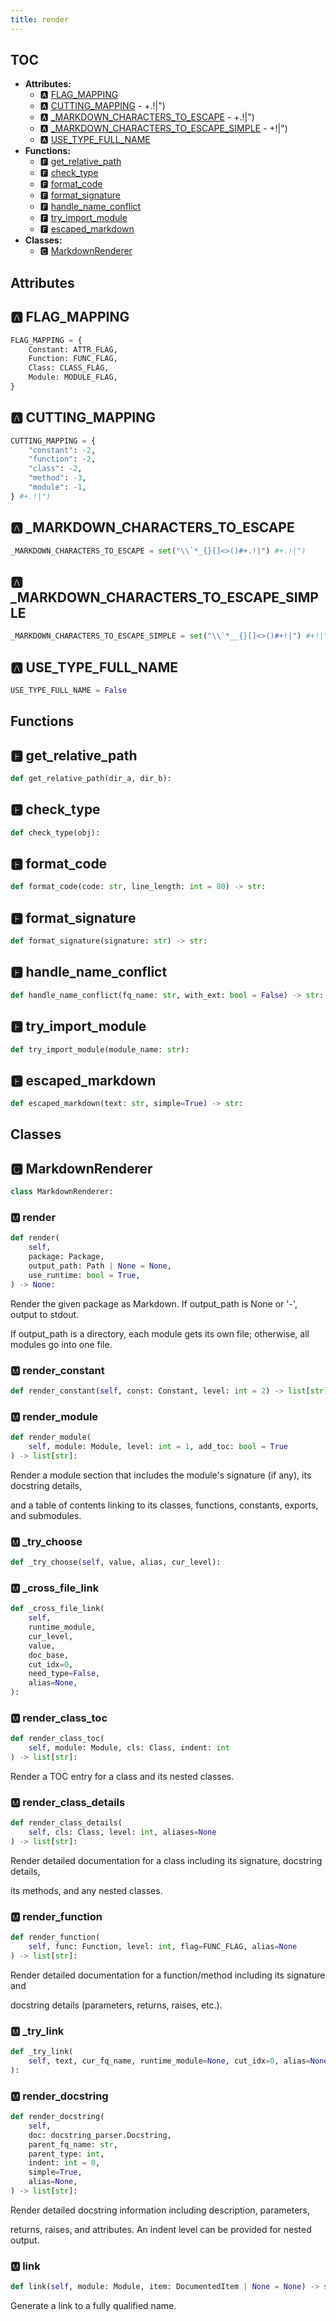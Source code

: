 ```yaml
---
title: render
---
```


## TOC

- **Attributes:**
  - 🅰 [FLAG\_MAPPING](#🅰-flag_mapping)
  - 🅰 [CUTTING\_MAPPING](#🅰-cutting_mapping) - \+.\!\|"\)
  - 🅰 [\_MARKDOWN\_CHARACTERS\_TO\_ESCAPE](#🅰-_markdown_characters_to_escape) - \+.\!\|"\)
  - 🅰 [\_MARKDOWN\_CHARACTERS\_TO\_ESCAPE\_SIMPLE](#🅰-_markdown_characters_to_escape_simple) - \+\!\|"\)
  - 🅰 [USE\_TYPE\_FULL\_NAME](#🅰-use_type_full_name)
- **Functions:**
  - 🅵 [get\_relative\_path](#🅵-get_relative_path)
  - 🅵 [check\_type](#🅵-check_type)
  - 🅵 [format\_code](#🅵-format_code)
  - 🅵 [format\_signature](#🅵-format_signature)
  - 🅵 [handle\_name\_conflict](#🅵-handle_name_conflict)
  - 🅵 [try\_import\_module](#🅵-try_import_module)
  - 🅵 [escaped\_markdown](#🅵-escaped_markdown)
- **Classes:**
  - 🅲 [MarkdownRenderer](#🅲-markdownrenderer)

## Attributes

## 🅰 FLAG\_MAPPING

```python
FLAG_MAPPING = {
    Constant: ATTR_FLAG,
    Function: FUNC_FLAG,
    Class: CLASS_FLAG,
    Module: MODULE_FLAG,
}
```

## 🅰 CUTTING\_MAPPING

```python
CUTTING_MAPPING = {
    "constant": -2,
    "function": -2,
    "class": -2,
    "method": -3,
    "module": -1,
} #+.!|")
```

## 🅰 \_MARKDOWN\_CHARACTERS\_TO\_ESCAPE

```python
_MARKDOWN_CHARACTERS_TO_ESCAPE = set("\\`*_{}[]<>()#+.!|") #+.!|")
```

## 🅰 \_MARKDOWN\_CHARACTERS\_TO\_ESCAPE\_SIMPLE

```python
_MARKDOWN_CHARACTERS_TO_ESCAPE_SIMPLE = set("\\`*__{}[]<>()#+!|") #+!|")
```

## 🅰 USE\_TYPE\_FULL\_NAME

```python
USE_TYPE_FULL_NAME = False
```


## Functions

## 🅵 get\_relative\_path

```python
def get_relative_path(dir_a, dir_b):
```
## 🅵 check\_type

```python
def check_type(obj):
```
## 🅵 format\_code

```python
def format_code(code: str, line_length: int = 80) -> str:
```
## 🅵 format\_signature

```python
def format_signature(signature: str) -> str:
```
## 🅵 handle\_name\_conflict

```python
def handle_name_conflict(fq_name: str, with_ext: bool = False) -> str:
```
## 🅵 try\_import\_module

```python
def try_import_module(module_name: str):
```
## 🅵 escaped\_markdown

```python
def escaped_markdown(text: str, simple=True) -> str:
```

## Classes

## 🅲 MarkdownRenderer

```python
class MarkdownRenderer:
```


### 🅼 render

```python
def render(
    self,
    package: Package,
    output_path: Path | None = None,
    use_runtime: bool = True,
) -> None:
```

Render the given package as Markdown. If output\_path is None or '-', output to stdout.

If output\_path is a directory, each module gets its own file; otherwise, all modules go into one file.
### 🅼 render\_constant

```python
def render_constant(self, const: Constant, level: int = 2) -> list[str]:
```
### 🅼 render\_module

```python
def render_module(
    self, module: Module, level: int = 1, add_toc: bool = True
) -> list[str]:
```

Render a module section that includes the module's signature \(if any\), its docstring details,

and a table of contents linking to its classes, functions, constants, exports, and submodules.
### 🅼 \_try\_choose

```python
def _try_choose(self, value, alias, cur_level):
```
### 🅼 \_cross\_file\_link

```python
def _cross_file_link(
    self,
    runtime_module,
    cur_level,
    value,
    doc_base,
    cut_idx=0,
    need_type=False,
    alias=None,
):
```
### 🅼 render\_class\_toc

```python
def render_class_toc(
    self, module: Module, cls: Class, indent: int
) -> list[str]:
```

Render a TOC entry for a class and its nested classes.
### 🅼 render\_class\_details

```python
def render_class_details(
    self, cls: Class, level: int, aliases=None
) -> list[str]:
```

Render detailed documentation for a class including its signature, docstring details,

its methods, and any nested classes.
### 🅼 render\_function

```python
def render_function(
    self, func: Function, level: int, flag=FUNC_FLAG, alias=None
) -> list[str]:
```

Render detailed documentation for a function/method including its signature and

docstring details \(parameters, returns, raises, etc.\).
### 🅼 \_try\_link

```python
def _try_link(
    self, text, cur_fq_name, runtime_module=None, cut_idx=0, alias=None
):
```
### 🅼 render\_docstring

```python
def render_docstring(
    self,
    doc: docstring_parser.Docstring,
    parent_fq_name: str,
    parent_type: int,
    indent: int = 0,
    simple=True,
    alias=None,
) -> list[str]:
```

Render detailed docstring information including description, parameters,

returns, raises, and attributes. An indent level can be provided for nested output.
### 🅼 link

```python
def link(self, module: Module, item: DocumentedItem | None = None) -> str:
```

Generate a link to a fully qualified name.
